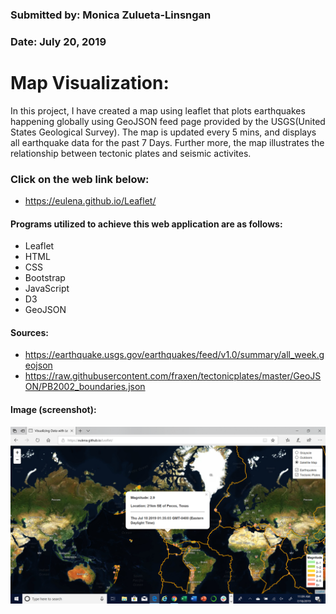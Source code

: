 ### Submitted by: Monica Zulueta-Linsngan
### Date: July 20, 2019


# Map Visualization:

In this project, I have created a map using leaflet that plots earthquakes happening globally using GeoJSON feed page provided by the USGS(United States Geological Survey). The map is updated every 5 mins, and displays all earthquake data for the past 7 Days. Further more, the map illustrates the relationship between tectonic plates and seismic activites.

### Click on the web link below:
* https://eulena.github.io/Leaflet/

#### Programs utilized to achieve this web application are as follows:
* Leaflet
* HTML
* CSS
* Bootstrap
* JavaScript
* D3
* GeoJSON

#### Sources:
* https://earthquake.usgs.gov/earthquakes/feed/v1.0/summary/all_week.geojson
* https://raw.githubusercontent.com/fraxen/tectonicplates/master/GeoJSON/PB2002_boundaries.json


#### Image (screenshot):
![earthquake](images/map_earthquake.png)
